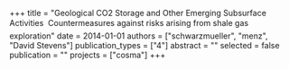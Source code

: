 +++
title = "Geological CO2 Storage and Other Emerging Subsurface Activities  Countermeasures against risks arising from shale gas exploration"
date = 2014-01-01
authors = ["schwarzmueller", "menz", "David Stevens"]
publication_types = ["4"]
abstract = ""
selected = false
publication = ""
projects = ["cosma"]
+++

